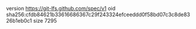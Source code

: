 version https://git-lfs.github.com/spec/v1
oid sha256:cfdb84621b33616686367c29f243324efceeddd0f58bd07c3c8de8326b1eb0c1
size 7295
